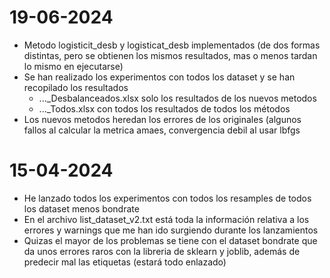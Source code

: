 # 19-06-2024

- Metodo logisticit_desb y logisticat_desb implementados (de dos formas distintas, pero se obtienen los mismos resultados, mas o menos tardan lo mismo en ejecutarse)
- Se han realizado los experimentos con todos los dataset y se han recopilado los resultados
	- ..._Desbalanceados.xlsx solo los resultados de los nuevos metodos
	- ..._Todos.xlsx con todos los resultados  de todos los métodos
- Los nuevos metodos heredan los errores de los originales (algunos fallos al calcular la metrica amaes, convergencia debil al usar lbfgs

# 15-04-2024 #

- He lanzado todos los experimentos con todos los resamples de todos los dataset menos bondrate
- En el archivo list_dataset_v2.txt está toda la información relativa a los errores y warnings que me han ido surgiendo durante los lanzamientos
- Quizas el mayor de los problemas se tiene con el dataset bondrate que da unos errores raros con la libreria de sklearn y joblib, además de predecir mal las etiquetas (estará todo enlazado)


